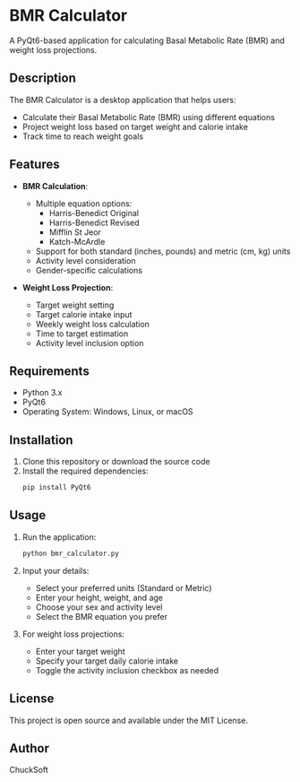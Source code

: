 # BMR Calculator

A PyQt6-based application for calculating Basal Metabolic Rate (BMR) and weight loss projections.

## Description

The BMR Calculator is a desktop application that helps users:
- Calculate their Basal Metabolic Rate (BMR) using different equations
- Project weight loss based on target weight and calorie intake
- Track time to reach weight goals

## Features

- **BMR Calculation**:
  - Multiple equation options:
    - Harris-Benedict Original
    - Harris-Benedict Revised
    - Mifflin St Jeor
    - Katch-McArdle
  - Support for both standard (inches, pounds) and metric (cm, kg) units
  - Activity level consideration
  - Gender-specific calculations

- **Weight Loss Projection**:
  - Target weight setting
  - Target calorie intake input
  - Weekly weight loss calculation
  - Time to target estimation
  - Activity level inclusion option

## Requirements

- Python 3.x
- PyQt6
- Operating System: Windows, Linux, or macOS

## Installation

1. Clone this repository or download the source code
2. Install the required dependencies:
   ```bash
   pip install PyQt6
   ```

## Usage

1. Run the application:
   ```bash
   python bmr_calculator.py
   ```

2. Input your details:
   - Select your preferred units (Standard or Metric)
   - Enter your height, weight, and age
   - Choose your sex and activity level
   - Select the BMR equation you prefer

3. For weight loss projections:
   - Enter your target weight
   - Specify your target daily calorie intake
   - Toggle the activity inclusion checkbox as needed

## License

This project is open source and available under the MIT License.

## Author

ChuckSoft 